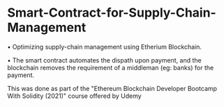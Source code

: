 # Smart-Contract-for-Supply-Chain-Management

• Optimizing supply-chain management using Etherium Blockchain.

• The smart contract automates the dispath upon payment, and the blockchain removes the requirement of a middleman (eg: banks) for the payment.

This was done as part of the "Ethereum Blockchain Developer Bootcamp With Solidity (2021)" course offered by Udemy
